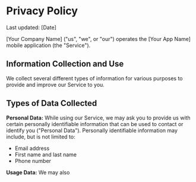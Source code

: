 # Privacy Policy

Last updated: [Date]

[Your Company Name] ("us", "we", or "our") operates the [Your App Name] mobile application (the "Service").

## Information Collection and Use

We collect several different types of information for various purposes to provide and improve our Service to you.

## Types of Data Collected

**Personal Data:**
While using our Service, we may ask you to provide us with certain personally identifiable information that can be used to contact or identify you ("Personal Data"). Personally identifiable information may include, but is not limited to:
- Email address
- First name and last name
- Phone number

**Usage Data:**
We may also
